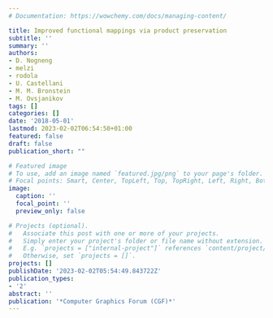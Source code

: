 ```yaml
---
# Documentation: https://wowchemy.com/docs/managing-content/

title: Improved functional mappings via product preservation
subtitle: ''
summary: ''
authors:
- D. Nogneng
- melzi
- rodola
- U. Castellani
- M. M. Bronstein
- M. Ovsjanikov
tags: []
categories: []
date: '2018-05-01'
lastmod: 2023-02-02T06:54:50+01:00
featured: false
draft: false
publication_short: ""

# Featured image
# To use, add an image named `featured.jpg/png` to your page's folder.
# Focal points: Smart, Center, TopLeft, Top, TopRight, Left, Right, BottomLeft, Bottom, BottomRight.
image:
  caption: ''
  focal_point: ''
  preview_only: false

# Projects (optional).
#   Associate this post with one or more of your projects.
#   Simply enter your project's folder or file name without extension.
#   E.g. `projects = ["internal-project"]` references `content/project/deep-learning/index.md`.
#   Otherwise, set `projects = []`.
projects: []
publishDate: '2023-02-02T05:54:49.843722Z'
publication_types:
- '2'
abstract: ''
publication: '*Computer Graphics Forum (CGF)*'
---
```

